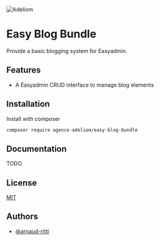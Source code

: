 
![Adeliom](https://adeliom.com/public/uploads/2017/09/Adeliom_logo.png)

# Easy Blog Bundle

Provide a basic blogging system for Easyadmin.


## Features

- A Easyadmin CRUD interface to manage blog elements

## Installation

Install with composer

```bash
composer require agence-adeliom/easy-blog-bundle
```

## Documentation

TODO


## License

[MIT](https://choosealicense.com/licenses/mit/)


## Authors

- [@arnaud-ritti](https://github.com/arnaud-ritti)

  

